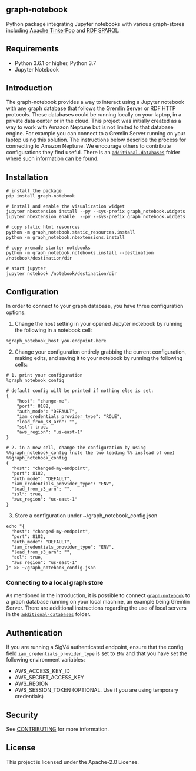 ## graph-notebook

Python package integrating Jupyter notebooks with various graph-stores including
[Apache TinkerPop](https://tinkerpop.apache.org/) and [RDF SPARQL](https://www.w3.org/TR/rdf-sparql-query/).

## Requirements

- Python 3.6.1 or higher, Python 3.7
- Jupyter Notebook

## Introduction
The graph-notebook provides a way to interact using a Jupyter notebook with any graph database that follows the Gremlin Server or RDF HTTP protocols. These databases could be running locally on your laptop, in a private data center or in the cloud. This project was initially created as a way to work with Amazon Neptune but is not limited to that database engine. For example you can connect to a Gremlin Server running on your laptop using this solution. The instructions below describe the process for connecting to Amazon Neptune. We encourage others to contribute configurations they find useful. There is an [`additional-databases`](additional-databases) folder where such information can be found. 


## Installation

```
# install the package
pip install graph-notebook

# install and enable the visualization widget
jupyter nbextension install --py --sys-prefix graph_notebook.widgets
jupyter nbextension enable  --py --sys-prefix graph_notebook.widgets

# copy static html resources
python -m graph_notebook.static_resources.install
python -m graph_notebook.nbextensions.install

# copy premade starter notebooks
python -m graph_notebook.notebooks.install --destination /notebook/destination/dir  

# start jupyter
jupyter notebook /notebook/destination/dir
```

## Configuration

In order to connect to your graph database, you have three configuration options.

1. Change the host setting in your opened Jupyter notebook by running the following in a notebook cell:

```
%graph_notebook_host you-endpoint-here
```

2. Change your configuration entirely grabbing the current configuration, making edits, and saving it to your notebook by running the following cells:

```
# 1. print your configuration
%graph_notebook_config

# default config will be printed if nothing else is set:
{
    "host": "change-me",
    "port": 8182,
    "auth_mode": "DEFAULT",
    "iam_credentials_provider_type": "ROLE",
    "load_from_s3_arn": "",
    "ssl": true,
    "aws_region": "us-east-1"
}

# 2. in a new cell, change the configuration by using %%graph_notebook_config (note the two leading %% instead of one)
%%graph_notebook_config
{
  "host": "changed-my-endpoint",
  "port": 8182,
  "auth_mode": "DEFAULT",
  "iam_credentials_provider_type": "ENV",
  "load_from_s3_arn": "",
  "ssl": true,
  "aws_region": "us-east-1"
}
```

3. Store a configuration under ~/graph_notebook_config.json
```
echo "{
  "host": "changed-my-endpoint",
  "port": 8182,
  "auth_mode": "DEFAULT",
  "iam_credentials_provider_type": "ENV",
  "load_from_s3_arn": "",
  "ssl": true,
  "aws_region": "us-east-1"
}" >> ~/graph_notebook_config.json
```

### Connecting to a local graph store
As mentioned in the introduction, it is possible to connect [`graph-notebook`](src/graph_notebook) to a graph database running on your local machine, an example being Gremlin Server. There are additional instructions regarding the use of local servers in the [`additional-databases`](additional-databases) folder.


## Authentication

If you are running a SigV4 authenticated endpoint, ensure that the config field `iam_credentials_provider_type` is set
to `ENV` and that you have set the following environment variables:

- AWS_ACCESS_KEY_ID
- AWS_SECRET_ACCESS_KEY
- AWS_REGION
- AWS_SESSION_TOKEN (OPTIONAL. Use if you are using temporary credentials)


## Security

See [CONTRIBUTING](https://github.com/aws/graph-notebook/blob/main/CONTRIBUTING.md) for more information.

## License

This project is licensed under the Apache-2.0 License.
